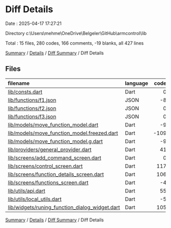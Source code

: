 # Diff Details

Date : 2025-04-17 17:27:21

Directory c:\\Users\\mehme\\OneDrive\\Belgeler\\GitHub\\armcontrol\\lib

Total : 15 files,  280 codes, 166 comments, -19 blanks, all 427 lines

[Summary](results.md) / [Details](details.md) / [Diff Summary](diff.md) / Diff Details

## Files
| filename | language | code | comment | blank | total |
| :--- | :--- | ---: | ---: | ---: | ---: |
| [lib/consts.dart](/lib/consts.dart) | Dart | 0 | 1 | 0 | 1 |
| [lib/functions/f1.json](/lib/functions/f1.json) | JSON | -8 | 0 | -1 | -9 |
| [lib/functions/f2.json](/lib/functions/f2.json) | JSON | 0 | 0 | -1 | -1 |
| [lib/functions/f3.json](/lib/functions/f3.json) | JSON | 0 | 0 | -1 | -1 |
| [lib/models/move\_function\_model.dart](/lib/models/move_function_model.dart) | Dart | -9 | 0 | -2 | -11 |
| [lib/models/move\_function\_model.freezed.dart](/lib/models/move_function_model.freezed.dart) | Dart | -109 | -16 | -39 | -164 |
| [lib/models/move\_function\_model.g.dart](/lib/models/move_function_model.g.dart) | Dart | -9 | 0 | -2 | -11 |
| [lib/providers/general\_provider.dart](/lib/providers/general_provider.dart) | Dart | 41 | 17 | 5 | 63 |
| [lib/screens/add\_command\_screen.dart](/lib/screens/add_command_screen.dart) | Dart | 0 | 172 | 1 | 173 |
| [lib/screens/control\_screen.dart](/lib/screens/control_screen/control_screen.dart) | Dart | 117 | 4 | 3 | 124 |
| [lib/screens/function\_details\_screen.dart](/lib/screens/function_details_screen.dart) | Dart | 106 | 8 | 4 | 118 |
| [lib/screens/functions\_screen.dart](/lib/screens/functions_screen.dart) | Dart | -4 | 0 | 0 | -4 |
| [lib/utils/api.dart](/lib/utils/api.dart) | Dart | 55 | -21 | 5 | 39 |
| [lib/utils/local\_utils.dart](/lib/utils/local_utils.dart) | Dart | -5 | 0 | 0 | -5 |
| [lib/widgets/runing\_function\_dialog\_widget.dart](/lib/widgets/runing_function_dialog_widget.dart) | Dart | 105 | 1 | 9 | 115 |

[Summary](results.md) / [Details](details.md) / [Diff Summary](diff.md) / Diff Details